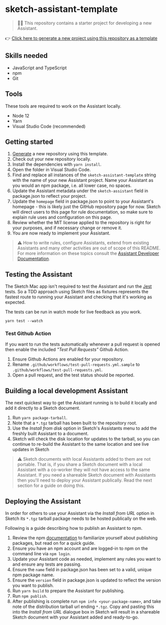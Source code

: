 # sketch-assistant-template

> 💁‍♀️ This repository contains a starter project for developing a new Assistant.

👉
[Click here to generate a new project using this repository as a template](https://github.com/sketch-hq/sketch-assistant-template/generate)

## Skills needed

- JavaScript and TypeScript
- npm
- Git

## Tools

These tools are required to work on the Assistant locally.

- Node 12
- Yarn
- Visual Studio Code (recommended)

## Getting started

1. [Generate](https://github.com/sketch-hq/sketch-assistant-template/generate) a new repository
   using this template.
1. Check out your new repository locally.
1. Install the dependencies with `yarn install`.
1. Open the folder in Visual Studio Code.
1. Find and replace all instances of the `sketch-assistant-template` string with the name of your
   new Assistant project. Name your Assistant as you would an npm package, i.e. all lower case, no
   spaces.
1. Update the Assistant metadata under the `sketch-assistant` field in package.json to reflect your
   project.
1. Update the `homepage` field in package.json to point to your Assistant's homepage - this is
   likely just the GitHub repository page for now. Sketch will direct users to this page for rule
   documentation, so make sure to explain rule uses and configuration on this page.
1. Review whether the MIT license applied to the repository is right for your purposes, and if
   necessary change or remove it.
1. You are now ready to implement your Assistant.

> ⚠️ How to write rules, configure Assistants, extend from existing Assistants and many other
> activities are out of scope of this README. For more information on these topics consult the
> [Assistant Developer Documentation](./).

## Testing the Assistant

The Sketch Mac app isn't required to test the Assistant and run the [Jest](https://jestjs.io/)
tests. So a TDD approach using Sketch files as fixtures represents the fastest route to running your
Assistant and checking that it's working as expected.

The tests can be run in watch mode for live feedback as you work.

```
yarn test --watch
```

### Test Github Action

If you want to run the tests automatically whenever a pull request is opened then enable the
included _"Test Pull Requests"_ Github Action.

1. Ensure Github Actions are enabled for your repository.
1. Rename `.github/workflows/test-pull-requests.yml.sample` to
   `.github/workflows/test-pull-requests.yml`.
1. Open a pull request, and the test status should be reported.

## Building a local development Assistant

The next quickest way to get the Assistant running is to build it locally and add it directly to a
Sketch document.

1. Run `yarn package-tarball`.
1. Note that a `*.tgz` tarball has been built to the repository root.
1. Use the _Install from disk_ option in Sketch's Assistants menu to add the freshly built Assistant
   to a document.
1. Sketch will check the disk location for updates to the tarball, so you can continue to re-build
   the Assistant to the same location and see live updates in Sketch

> ⚠️ Sketch documents with local Assistants added to them are not portable. That is, if you share a
> Sketch document with a local Assistant with a co-worker they will not have access to the same
> Assistant. If you need a shareable Sketch document with Assistants then you'll need to deploy your
> Assistant publically. Read the next section for a guide on doing this.

## Deploying the Assistant

In order for others to use your Assistant via the _Install from URL_ option in Sketch its `*.tgz`
tarball package needs to be hosted publically on the web.

Following is a guide describing how to publish an Assistant to npm.

1. Review the npm [documentation](https://docs.npmjs.com/packages-and-modules) to familiarize
   yourself about publishing packages, but read on for a quick guide.
1. Ensure you have an npm account and are logged-in to npm on the command line via `npm login`.
1. Update your Assistant code as needed, implement any rules you want to and ensure any tests are
   passing.
1. Ensure the `name` field in package.json has been set to a valid, unique npm package name.
1. Ensure the `version` field in package.json is updated to reflect the version you want to publish.
1. Run `yarn build` to prepare the Assistant for publishing.
1. Run `npm publish`.
1. After publishing is complete run `npm info <your-package-name>`, and take note of the
   distribution tarball url ending `*.tgz`. Copy and pasting this into the _Install from URL_
   dialogue box in Sketch will result in a shareable Sketch document with your Assistant added and
   ready-to-go.
